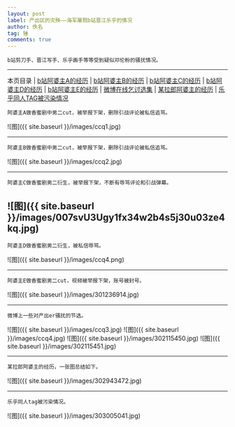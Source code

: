 ```yaml
---
layout: post
label: 产出区的灾殃——海军屠戮b站晋江乐乎的情况
author: 佚名
tag: 锤
comments: true
---
```


    b站剪刀手、晋江写手、乐乎画手等等受到疑似邓伦粉的骚扰情况。

---

本页目录 \| [b站阿婆主A的经历](#dxjja) \| [b站阿婆主B的经历](#dxjjb)  \| [b站阿婆主C的经历](#dxjjd) \| [b站阿婆主D的经历](#dxjje) \| [b站阿婆主E的经历](#dxjjf) \| [微博在线乞讨选集](#dxjjc) \| [某拉郎阿婆主的经历](#dxjjg) \| [乐乎同人TAG被污染情况](#dxjjh) 


<a class="anchor" name="dxjja"></a>

    阿婆主A做香蜜剧中男二cut，被举报下架，删除引战评论被私信追骂。
    

![图]({{ site.baseurl }}/images/ccq1.jpg)

---

<a class="anchor" name="dxjjb"></a>

    阿婆主B做香蜜剧中男二cut，被举报下架，删除引战评论被私信追骂。
    

![图]({{ site.baseurl }}/images/ccq2.jpg)

---

<a class="anchor" name="dxjjd"></a>

    阿婆主C做香蜜剧男二衍生，被举报下架，不断有辱骂评论和引战弹幕。
    

![图]({{ site.baseurl }}/images/007svU3Ugy1fx34w2b4s5j30u03ze4kq.jpg)
---

<a class="anchor" name="dxjje"></a>

    阿婆主D做香蜜剧男二衍生，被私信辱骂。
    

![图]({{ site.baseurl }}/images/ccq4.png)


---

<a class="anchor" name="dxjjf"></a>

    阿婆主E做香蜜剧男二cut，视频被举报下架，账号被封号。

![图]({{ site.baseurl }}/images/301236914.jpg)


---


<a class="anchor" name="dxjjc"></a>

    微博上一些对产出er骚扰的节选。

![图]({{ site.baseurl }}/images/ccq3.jpg)
![图]({{ site.baseurl }}/images/ccq4.jpg)
![图]({{ site.baseurl }}/images/302115450.jpg)
![图]({{ site.baseurl }}/images/302115451.jpg)


---


<a class="anchor" name="dxjjg"></a>

    某拉郎阿婆主的经历，一张图总结如下。
    
![图]({{ site.baseurl }}/images/302943472.jpg)

---


<a class="anchor" name="dxjjh"></a>

    乐乎同人tag被污染情况。
    
![图]({{ site.baseurl }}/images/303005041.jpg)


    